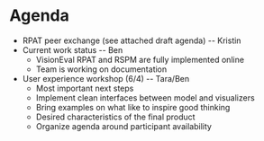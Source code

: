 # Agenda
* RPAT peer exchange (see attached draft agenda) -- Kristin
* Current work status -- Ben
  * VisionEval RPAT and RSPM are fully implemented online
  * Team is working on documentation
* User experience workshop (6/4) -- Tara/Ben
  * Most important next steps
  * Implement clean interfaces between model and visualizers
  * Bring examples on what like to inspire good thinking
  * Desired characteristics of the final product
  * Organize agenda around participant availability 

